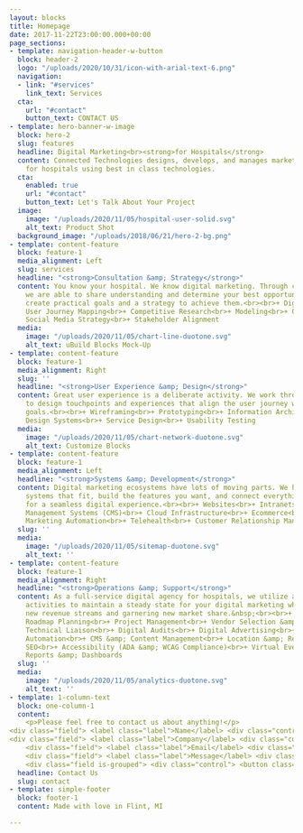 ```yaml
---
layout: blocks
title: Homepage
date: 2017-11-22T23:00:00.000+00:00
page_sections:
- template: navigation-header-w-button
  block: header-2
  logo: "/uploads/2020/10/31/icon-with-arial-text-6.png"
  navigation:
  - link: "#services"
    link_text: Services
  cta:
    url: "#contact"
    button_text: CONTACT US
- template: hero-banner-w-image
  block: hero-2
  slug: features
  headline: Digital Marketing<br><strong>for Hospitals</strong>
  content: Connected Technologies designs, develops, and manages marketing solutions
    for hospitals using best in class technologies.
  cta:
    enabled: true
    url: "#contact"
    button_text: Let's Talk About Your Project
  image:
    image: "/uploads/2020/11/05/hospital-user-solid.svg"
    alt_text: Product Shot
  background_image: "/uploads/2018/06/21/hero-2-bg.png"
- template: content-feature
  block: feature-1
  media_alignment: Left
  slug: services
  headline: "<strong>Consultation &amp; Strategy</strong>"
  content: You know your hospital. We know digital marketing. Through collaboration
    we are able to share understanding and determine your best opportunities, then
    create practical goals and a strategy to achieve them.<br><br>+ Digital Transformation<br>+
    User Journey Mapping<br>+ Competitive Research<br>+ Modeling<br>+ Content Strategy<br>+
    Social Media Strategy<br>+ Stakeholder Alignment
  media:
    image: "/uploads/2020/11/05/chart-line-duotone.svg"
    alt_text: uBuild Blocks Mock-Up
- template: content-feature
  block: feature-1
  media_alignment: Right
  slug: ''
  headline: "<strong>User Experience &amp; Design</strong>"
  content: Great user experience is a deliberate activity. We work through the strategy
    to design touchpoints and experiences that align the user journey with your organizational
    goals.<br><br>+ Wireframing<br>+ Prototyping<br>+ Information Architecture<br>+
    Design Systems<br>+ Service Design<br>+ Usability Testing
  media:
    image: "/uploads/2020/11/05/chart-network-duotone.svg"
    alt_text: Customize Blocks
- template: content-feature
  block: feature-1
  media_alignment: Left
  headline: "<strong>Systems &amp; Development</strong>"
  content: Digital marketing ecosystems have lots of moving parts. We help you select
    systems that fit, build the features you want, and connect everything together
    for a seamless digital experience.<br><br>+ Websites<br>+ Intranets<br>+ Content
    Management Systems (CMS)<br>+ Cloud Infrastructure<br>+ Ecommerce<br>+ Forms<br>+
    Marketing Automation<br>+ Telehealth<br>+ Customer Relationship Management (CRM)
  slug: ''
  media:
    image: "/uploads/2020/11/05/sitemap-duotone.svg"
    alt_text: ''
- template: content-feature
  block: feature-1
  media_alignment: Right
  headline: "<strong>Operations &amp; Support</strong>"
  content: As a full-service digital agency for hospitals, we utilize a variety of
    activities to maintain a steady state for your digital marketing while driving
    new revenue streams and garnering new market share.&nbsp;<br><br>+ Budget &amp;
    Roadmap Planning<br>+ Project Management<br>+ Vendor Selection &amp; Management<br>+
    Technical Liaison<br>+ Digital Audits<br>+ Digital Advertising<br>+ Marketing
    Automation<br>+ CMS &amp; Content Management<br>+ Location &amp; Reputation Management<br>+
    SEO<br>+ Accessibility (ADA &amp; WCAG Compliance)<br>+ Virtual Events<br>+ Training<br>+
    Reports &amp; Dashboards
  slug: ''
  media:
    image: "/uploads/2020/11/05/analytics-duotone.svg"
    alt_text: ''
- template: 1-column-text
  block: one-column-1
  content: 
    <p>Please feel free to contact us about anything!</p> 
<div class="field"> <label class="label">Name</label> <div class="control"> <input class="input" type="text" placeholder="Your Name"> </div> </div>
<div class="field"> <label class="label">Company</label> <div class="control"> <input class="input" type="text" placeholder="Company Name"> </div> </div>
    <div class="field"> <label class="label">Email</label> <div class="control has-icons-left"> <input class="input" type="email" placeholder="Your Email"> <span class="icon is-small is-left"> <i class="fas fa-envelope"></i> </span> </div> </div>
    <div class="field"> <label class="label">Message</label> <div class="control"> <textarea class="textarea" placeholder="Tell us about your project"></textarea> </div> </div>
    <div class="field is-grouped"> <div class="control"> <button class="button is-link">Submit</button> </div> <div class="control"> <button class="button is-link is-light">Cancel</button> </div> </div>
  headline: Contact Us
  slug: contact
- template: simple-footer
  block: footer-1
  content: Made with love in Flint, MI

---
```


